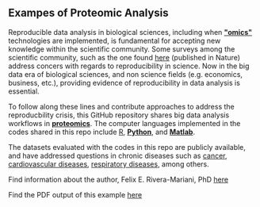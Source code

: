 ## Exampes of Proteomic Analysis

Reproducible data analysis in biological sciences, including when [**"omics"**](https://en.wikipedia.org/wiki/Omics) technologies are implemented, is fundamental for accepting new knowledge within the scientific community. Some surveys among the scientific community, such as the one found [here](http://www.nature.com/news/1-500-scientists-lift-the-lid-on-reproducibility-1.19970) (published in Nature) address concers with regards to reproducibility in science. Now in the big data era of biological sciences, and non science fields (e.g. economics, business, etc.), providing evidence of reproducibility in data analysis is essential. 

To follow along these lines and contribute approaches to address the reproducbility crisis, this GitHub repository shares big data analysis workflows in [**proteomics**](https://www.ebi.ac.uk/training/online/course/proteomics-introduction-ebi-resources/what-proteomics). The computer languages implemented in the codes shared in this repo include [R](https://cran.r-project.org/), [**Python**](https://www.python.org/), and [**Matlab**](https://www.mathworks.com/). 

The datasets evaluated with the codes in this repo are publicly available, and have addressed questions in chronic diseases such as [cancer](https://medlineplus.gov/cancer.html), [cardiovascular diseases](http://www.who.int/mediacentre/factsheets/fs317/en/), [respiratory diseases](http://www.who.int/respiratory/en/), among others. 

Find information about the author, Felix E. Rivera-Mariani, PhD [here](http://friveram.com/)

Find the PDF output of this example [here](https://github.com/friveramariani/Proteomic-Examples/blob/master/html/cancer_blood_example.pdf)